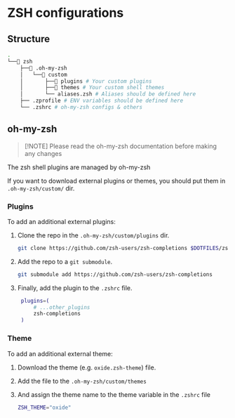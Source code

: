 # ZSH configurations

## Structure

```bash
.
└──📁 zsh
    ├──📁 .oh-my-zsh
    │   └──📁 custom
    │       ├──📁 plugins # Your custom plugins
    │       ├──📁 themes # Your custom shell themes
    │       └── aliases.zsh # Aliases should be defined here
    ├── .zprofile # ENV variables should be defined here
    └── .zshrc # oh-my-zsh configs & others

```

## oh-my-zsh

> [!NOTE] Please read the oh-my-zsh documentation before making any changes

The zsh shell plugins are managed by oh-my-zsh

If you want to download external plugins or themes, you should put them in
`.oh-my-zsh/custom/` dir.

### Plugins

To add an additional external plugins:

1. Clone the repo in the `.oh-my-zsh/custom/plugins` dir.

   ```bash
   git clone https://github.com/zsh-users/zsh-completions $DOTFILES/zsh/.oh-my-zsh/custom/plugins/zsh-completions
   ```

1. Add the repo to a `git submodule`.

   ```bash
   git submodule add https://github.com/zsh-users/zsh-completions
   ```

1. Finally, add the plugin to the `.zshrc` file.

   ```bash
    plugins=(
        # ...other_plugins
        zsh-completions
    )
   ```

### Theme

To add an additional external theme:

1. Download the theme (e.g. `oxide.zsh-theme`) file.

1. Add the file to the `.oh-my-zsh/custom/themes`

1. And assign the theme name to the theme variable in the `.zshrc` file

   ```bash
   ZSH_THEME="oxide"
   ```
